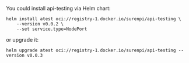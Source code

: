 You could install api-testing via Helm chart:

```shell
helm install atest oci://registry-1.docker.io/surenpi/api-testing \
    --version v0.0.2 \
    --set service.type=NodePort
```

or upgrade it:

```shell
helm upgrade atest oci://registry-1.docker.io/surenpi/api-testing --version v0.0.3
```
